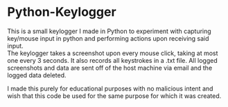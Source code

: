 # Python-Keylogger
This is a small keylogger I made in Python to experiment with capturing key/mouse input in python and performing actions upon receiving said input.  
The keylogger takes a screenshot upon every mouse click, taking at most one every 3 seconds.  It also records all keystrokes in a .txt file.  All logged screenshots and data are
sent off of the host machine via email and the logged data deleted.  

I made this purely for educational purposes with no malicious intent and wish that this code be used for the same purpose for which it was created.    
